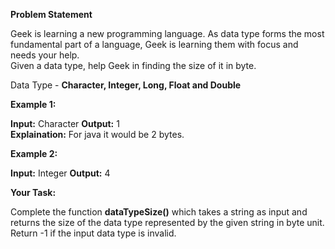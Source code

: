 **Problem Statement**

Geek is learning a new programming language. As data type forms the most fundamental part of a language, Geek is learning them with focus and needs your help.  
Given a data type, help Geek in finding the size of it in byte.

Data Type - **Character, Integer, Long, Float and Double**

**Example 1:**

**Input:** Character
**Output:** 1  
**Explaination:** For java it would be 2 bytes.

**Example 2:**

**Input:** Integer
**Output:** 4

**Your Task:**

Complete the function **dataTypeSize()** which takes a string as input and returns the size of the data type represented by the given string in byte unit.  
Return -1 if the input data type is invalid.  
